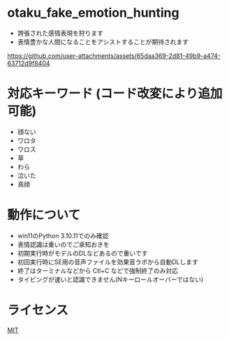 # otaku_fake_emotion_hunting
* 誇張された感情表現を狩ります
* 表情豊かな人間になることをアシストすることが期待されます

https://github.com/user-attachments/assets/65daa369-2d81-49b9-a474-63712d9f8404

# 対応キーワード (コード改変により追加可能)
* 顔ない
* ワロタ
* ワロス
* 草
* わら
* 泣いた
* 真顔

# 動作について
* win11のPython 3.10.11でのみ確認
* 表情認識は重いのでご承知おきを
* 初期実行時がモデルのDLなどあるので重いです
* 初回実行時にSE用の音声ファイルを効果音ラボから自動DLします
* 終了はターミナルなどから Ctl+C などで強制終了のみ対応
* タイピングが速いと認識できません(Nキーロールオーバーではない)

# ライセンス
[MIT](https://github.com/omikujiv/otaku_fake_emotion_hunting/blob/main/LICENSE)
